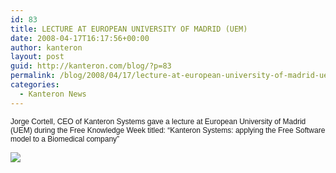 ```yaml
---
id: 83
title: LECTURE AT EUROPEAN UNIVERSITY OF MADRID (UEM)
date: 2008-04-17T16:17:56+00:00
author: kanteron
layout: post
guid: http://kanteron.com/blog/?p=83
permalink: /blog/2008/04/17/lecture-at-european-university-of-madrid-uem/
categories:
  - Kanteron News
---
```

<p style="font: normal normal normal 12px/normal Helvetica;margin: 0px">
  Jorge Cortell, CEO of Kanteron Systems gave a lecture at European University of Madrid (UEM) during the Free Knowledge Week titled: &#8220;Kanteron Systems: applying the Free Software model to a Biomedical company&#8221;
</p>

<p style="font: normal normal normal 12px/normal Helvetica;margin: 0px">
  &nbsp;
</p>

<p style="font: normal normal normal 12px/normal Helvetica;margin: 0px">
  <span style="font-family: Times, 'Times New Roman', Times, serif;font-size: medium" class="Apple-style-span"><img src="http://farm3.static.flickr.com/2058/2491284561_d4022029e0_m.jpg" /></span>
</p>